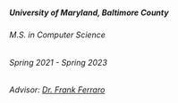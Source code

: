 ---
---

<h5>University of Maryland, Baltimore County</h5>
<div class="space-between">
    <h6>M.S. in Computer Science</h6>
    <h6>Spring 2021 - Spring 2023</h6>
</div>
<h6>Advisor: <a href="https://redirect.cs.umbc.edu/~ferraro/" target="_blank">Dr. Frank Ferraro</a></h6>